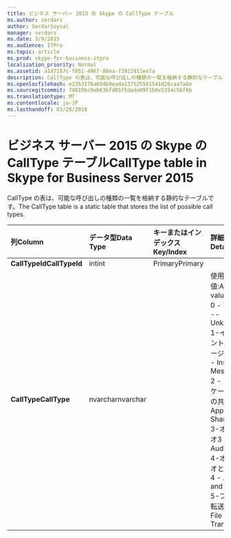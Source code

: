 ```yaml
---
title: ビジネス サーバー 2015 の Skype の CallType テーブル
ms.author: serdars
author: SerdarSoysal
manager: serdars
ms.date: 3/9/2015
ms.audience: ITPro
ms.topic: article
ms.prod: skype-for-business-itpro
localization_priority: Normal
ms.assetid: a1d7187c-f851-4967-88ea-73922911ee7a
description: CallType の表は、可能な呼び出しの種類の一覧を格納する静的なテーブルです。
ms.openlocfilehash: e2353176a69db9eada137525561541d26caa7a8e
ms.sourcegitcommit: 7d819bc9eb63bfd85f5dada09f1b8e5354c56f6b
ms.translationtype: MT
ms.contentlocale: ja-JP
ms.lasthandoff: 03/28/2018
---
```

# <a name="calltype-table-in-skype-for-business-server-2015"></a><span data-ttu-id="d4a80-103">ビジネス サーバー 2015 の Skype の CallType テーブル</span><span class="sxs-lookup"><span data-stu-id="d4a80-103">CallType table in Skype for Business Server 2015</span></span>
 
<span data-ttu-id="d4a80-104">CallType の表は、可能な呼び出しの種類の一覧を格納する静的なテーブルです。</span><span class="sxs-lookup"><span data-stu-id="d4a80-104">The CallType table is a static table that stores the list of possible call types.</span></span>
  
|<span data-ttu-id="d4a80-105">**列**</span><span class="sxs-lookup"><span data-stu-id="d4a80-105">**Column**</span></span>|<span data-ttu-id="d4a80-106">**データ型**</span><span class="sxs-lookup"><span data-stu-id="d4a80-106">**Data Type**</span></span>|<span data-ttu-id="d4a80-107">**キーまたはインデックス**</span><span class="sxs-lookup"><span data-stu-id="d4a80-107">**Key/Index**</span></span>|<span data-ttu-id="d4a80-108">**詳細**</span><span class="sxs-lookup"><span data-stu-id="d4a80-108">**Details**</span></span>|
|:-----|:-----|:-----|:-----|
|<span data-ttu-id="d4a80-109">**CallTypeId**</span><span class="sxs-lookup"><span data-stu-id="d4a80-109">**CallTypeId**</span></span> <br/> |<span data-ttu-id="d4a80-110">int</span><span class="sxs-lookup"><span data-stu-id="d4a80-110">int</span></span>  <br/> |<span data-ttu-id="d4a80-111">Primary</span><span class="sxs-lookup"><span data-stu-id="d4a80-111">Primary</span></span>  <br/> ||
|<span data-ttu-id="d4a80-112">**CallType**</span><span class="sxs-lookup"><span data-stu-id="d4a80-112">**CallType**</span></span> <br/> |<span data-ttu-id="d4a80-113">nvarchar</span><span class="sxs-lookup"><span data-stu-id="d4a80-113">nvarchar</span></span>  <br/> || <span data-ttu-id="d4a80-114">使用可能な値:</span><span class="sxs-lookup"><span data-stu-id="d4a80-114">Allowed values:</span></span> <br/>  <span data-ttu-id="d4a80-115">0 - 不明</span><span class="sxs-lookup"><span data-stu-id="d4a80-115">0 -- Unknown</span></span> <br/>  <span data-ttu-id="d4a80-116">1-インスタント メッセージング</span><span class="sxs-lookup"><span data-stu-id="d4a80-116">1 - Instant Messaging</span></span> <br/>  <span data-ttu-id="d4a80-117">2 - アプリケーションの共有</span><span class="sxs-lookup"><span data-stu-id="d4a80-117">2 -- Application Sharing</span></span> <br/>  <span data-ttu-id="d4a80-118">3-オーディオ</span><span class="sxs-lookup"><span data-stu-id="d4a80-118">3 -- Audio</span></span> <br/>  <span data-ttu-id="d4a80-119">4-オーディオとビデオ</span><span class="sxs-lookup"><span data-stu-id="d4a80-119">4 - Audio and Video</span></span> <br/>  <span data-ttu-id="d4a80-120">5-ファイル転送</span><span class="sxs-lookup"><span data-stu-id="d4a80-120">5 - File Transfer</span></span> <br/> |
   

